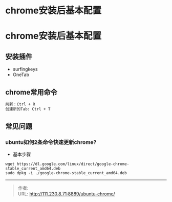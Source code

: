 # chrome安装后基本配置


<!--more-->
# chrome安装后基本配置
## 安装插件
- surfingkeys
- OneTab


## chrome常用命令
```bash
刷新：Ctrl + R
创建新的Tab: Ctrl + T
```


## 常见问题
### ubuntu如何2条命令快速更新chrome?
- 基本步骤
```
wget https://dl.google.com/linux/direct/google-chrome-stable_current_amd64.deb
sudo dpkg -i ./google-chrome-stable_current_amd64.deb
```


---

> 作者:   
> URL: http://111.230.8.71:8889/ubuntu-chrome/  

